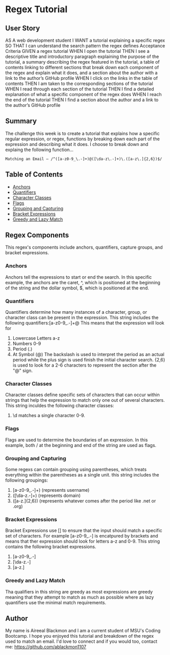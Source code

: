# Regex Tutorial
## User Story
AS A web development student
I WANT a tutorial explaining a specific regex
SO THAT I can understand the search pattern the regex defines
Acceptance Criteria
GIVEN a regex tutorial
WHEN I open the tutorial
THEN I see a descriptive title and introductory paragraph explaining the purpose of the tutorial, a summary describing the regex featured in the tutorial, a table of contents linking to different sections that break down each component of the regex and explain what it does, and a section about the author with a link to the author’s GitHub profile
WHEN I click on the links in the table of contents
THEN I am taken to the corresponding sections of the tutorial
WHEN I read through each section of the tutorial
THEN I find a detailed explanation of what a specific component of the regex does
WHEN I reach the end of the tutorial
THEN I find a section about the author and a link to the author’s GitHub profile

## Summary
The challenge this week is to create a tutorial that explains how a specific regular expression, or regex, functions by breaking down each part of the expression and describing what it does. I choose to break down and explaing the following function...

    Matching an Email – /^([a-z0-9_\.-]+)@([\da-z\.-]+)\.([a-z\.]{2,6})$/

## Table of Contents

- [Anchors](#anchors)
- [Quantifiers](#quantifiers)
- [Character Classes](#character-classes)
- [Flags](#flags)
- [Grouping and Capturing](#grouping-and-capturing)
- [Bracket Expressions](#bracket-expressions)
- [Greedy and Lazy Match](#greedy-and-lazy-match)

## Regex Components
This regex's components include anchors, quantifiers, capture groups, and bracket expressions.

### Anchors
Anchors tell the expressions to start or end the search. In this specific example, the anchors are the caret, ^, which is positioned at the beginning of the string and the dollar symbol, $, which is positioned at the end. 

### Quantifiers
Quantifiers determine how many instances of a character, group, or character class can be present in the expression. This string includes the following quantifiers:[a-z0-9_\.-]+@
This means that the expression will look for 
1. Lowercase Letters a-z
2. Numbers 0-9
3. Period (.) 
4. At Symbol (@)
The backslash is used to interpret the period as an actual period while the plus sign is used finish the initial character search. {2,6} is used to look for a 2-6 characters to represent the section after the "@" sign.

### Character Classes
Character classes define specific sets of characters that can occur within strings that help the expression to match only one out of several characters. This string inculdes the following character classes:
1. \d matches a single character 0-9.

### Flags
Flags are used to determine the boundaries of an expression. In this example, both / at the beginning and end of the string are used as flags.

### Grouping and Capturing
Some regexs can contain grouping using parentheses, which treats everything within the parentheses as a single unit. this string includes the following groupings:
1. [a-z0-9_\.-]+) (represents username)
2. ([\da-z\.-]+) (represents domain)
3. ([a-z\.]{2,6}) (represents whatever comes after the period like .net or .org)

### Bracket Expressions
Bracket Expressions use [] to ensure that the input should match a specific set of characters. For example [a-z0-9_\.-] is encatpured by brackets and means that ther expression should look for letters a-z and 0-9. This string contains the following bracket expressions.
1. [a-z0-9_\.-]
2. [\da-z\.-]
3. [a-z\.]

### Greedy and Lazy Match
Tha qualifiers in this string are greedy as most expressions are greedy meaning that they attempt to match as much as possible where as lazy quantifiers use the minimal match requirements.

## Author
My name is Aireeal Blackmon and I am a current student of MSU's Coding Bootcamp. I hope you enjoyed this tutorial and breakdown of the regex used to match an email. 
I'd love to connect and if you would too, contact me: https://github.com/ablackmon1107